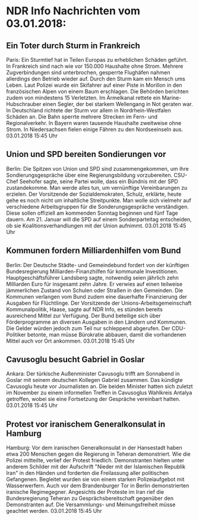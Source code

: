# NDR Info Nachrichten vom 03.01.2018:


## Ein Toter durch Sturm in Frankreich
Paris: Ein Sturmtief hat in Teilen Europas zu erheblichen Schäden geführt. In Frankreich sind nach wie vor 150.000 Haushalte ohne Strom. Mehrere Zugverbindungen sind unterbrochen, gesperrte Flughäfen nahmen allerdings den Betrieb wieder auf. Durch den Sturm kam ein Mensch ums Leben. Laut Polizei wurde ein Skifahrer auf einer Piste in Morillon in den französischen Alpen von einem Baum erschlagen. Die Behörden berichten zudem von mindestens 15 Verletzten. Im Ärmelkanal rettete ein Marine-Hubschrauber einen Segler, der bei starkem Wellengang in Not geraten war. In Deutschland richtete der Sturm vor allem in Nordrhein-Westfalen Schäden an. Die Bahn sperrte mehrere Strecken im Fern- und Regionalverkehr. In Bayern waren tausende Haushalte zweitweise ohne Strom. In Niedersachsen fielen einige Fähren zu den Nordseeinseln aus. 03.01.2018 15:45 Uhr 

## Union und SPD bereiten Sondierungen vor
Berlin: Die Spitzen von Union und SPD sind zusammengekommen, um ihre Sondierungsgespräche über eine Regierungsbildung vorzubereiten. CSU-Chef Seehofer sagte, seine Partei wolle, dass ein Bündnis mit der SPD zustandekomme. Man werde alles tun, um vernünftige Vereinbarungen zu erzielen. Der Vorsitzende der Sozialdemokraten, Schulz, erklärte, heute gehe es noch nicht um inhaltliche Streitpunkte. Man wolle sich vielmehr auf verschiedene Arbeitsgruppen für die Sonderungsgespräche verständigen. Diese sollen offiziell am kommenden Sonntag beginnen und fünf Tage dauern. Am 21. Januar will die  SPD auf einem Sonderparteitag entscheiden, ob sie Koalitionsverhandlungen mit der Union aufnimmt. 03.01.2018 15:45 Uhr 

## Kommunen fordern Milliardenhilfen vom Bund
Berlin: Der Deutsche Städte- und Gemeindebund fordert von der künftigen Bundesregierung Milliarden-Finanzhilfen für kommunale Investitionen. Hauptgeschäftsführer Landsberg sagte, notwendig seien jährlich zehn Milliarden Euro für insgesamt zehn Jahre. Er verwies auf einen teilweise jämmerlichen Zustand von Schulen oder Straßen in den Gemeinden. Die Kommunen verlangen vom Bund zudem eine dauerhafte Finanzierung der Ausgaben für Flüchtlinge. Der Vorsitzende der Unions-Arbeitsgemeinschaft Kommunalpolitik, Haase, sagte auf NDR Info, es stünden bereits ausreichend Mittel zur Verfügung. Der Bund beteilige sich über Förderprogramme an diversen Ausgaben in den Ländern und Kommunen. Die Gelder würden jedoch zum Teil nur schleppend abgerufen. Der CDU-Politiker betonte, man müsse Bürokratie abbauen, damit die vorhandenen Mittel auch vor Ort ankommen. 03.01.2018 15:45 Uhr 

## Cavusoglu besucht Gabriel in Goslar
Ankara: Der türkische Außenminister Cavusoglu trifft am Sonnabend in Goslar mit seinem deutschen Kollegen Gabriel zusammen. Das kündigte Cavusoglu heute vor Journalisten an. Die beiden Minister hatten sich zuletzt im November zu einem informellen Treffen in Cavusoglus Wahlkreis Antalya getroffen, wobei sie eine Fortsetzung der Gespräche vereinbart hatten. 03.01.2018 15:45 Uhr 

## Protest vor iranischem Generalkonsulat in Hamburg
Hamburg: Vor dem iranischen Generalkonsulat in der Hansestadt haben etwa 200 Menschen gegen die Regierung in Teheran demonstriert. Wie die Polizei mitteilte, verlief der Protest friedlich. Demonstranten hielten unter anderem Schilder mit der Aufschrift "Nieder mit der Islamischen Republik Iran" in den Händen und forderten die Freilassung aller politischen Gefangenen. Begleitet wurden sie von einem starken Polizeiaufgebot mit Wasserwerfern. Auch vor dem Brandenburger Tor in Berlin demonstrierten iranische Regimegegner. Angesichts der Proteste im Iran rief die Bundesregierung Teheran zu Gesprächsbereitschaft gegenüber den Demonstranten auf. Die Versammlungs- und Meinungsfreiheit müsse geachtet werden. 03.01.2018 15:45 Uhr 
